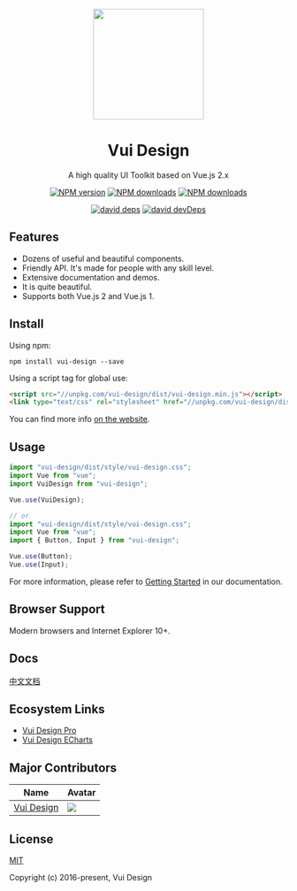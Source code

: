 <p align="center">
    <a href="https://vui-design.github.io/vui-design-doc/" target="_blank">
        <img width="200" height="200" src="https://avatars2.githubusercontent.com/u/64267499?s=460&u=0f84e7ba145db5f246474896a38518a48d68824c&v=4" />
    </a>
</p>

<h1 align="center">Vui Design</h1>

<div align="center">

A high quality UI Toolkit based on Vue.js 2.x

[![NPM version][npm-image]][npm-url] [![NPM downloads][dm-image]][dm-url] [![NPM downloads][dt-image]][dt-url]

[![david deps][david-image]][david-url] [![david devDeps][david-dev-image]][david-dev-url]

[npm-image]: https://img.shields.io/npm/v/vui-design.svg?style=flat-square
[npm-url]: https://npmjs.org/package/vui-design
[dm-image]: https://img.shields.io/npm/dm/vui-design.svg?style=flat-square
[dm-url]: https://npmjs.org/package/vui-design
[dt-image]: https://img.shields.io/npm/dt/vui-design.svg?style=flat-square
[dt-url]: https://npmjs.org/package/vui-design
[david-image]: https://img.shields.io/david/vui-design/vui-design?style=flat-square
[david-dev-url]: https://david-dm.org/vui-design/vui-design?type=dev
[david-dev-image]: https://img.shields.io/david/dev/vui-design/vui-design?style=flat-square
[david-url]: https://david-dm.org/vui-design/vui-design

</div>

## Features

- Dozens of useful and beautiful components.
- Friendly API. It's made for people with any skill level.
- Extensive documentation and demos.
- It is quite beautiful.
- Supports both Vue.js 2 and Vue.js 1.

## Install

Using npm:
```
npm install vui-design --save
```

Using a script tag for global use:
```html
<script src="//unpkg.com/vui-design/dist/vui-design.min.js"></script>
<link type="text/css" rel="stylesheet" href="//unpkg.com/vui-design/dist/style/vui-design.css" />
```

You can find more info [on the website](https://vui-design.github.io/vui-design-doc/#/guide/install).

## Usage

``` javascript
import "vui-design/dist/style/vui-design.css";
import Vue from "vue";
import VuiDesign from "vui-design";

Vue.use(VuiDesign);

// or
import "vui-design/dist/style/vui-design.css";
import Vue from "vue";
import { Button, Input } from "vui-design";

Vue.use(Button);
Vue.use(Input);
```

For more information, please refer to [Getting Started](https://vui-design.github.io/vui-design-doc/#/guide/getting-started) in our documentation.

## Browser Support
Modern browsers and Internet Explorer 10+.

## Docs

[中文文档](https://vui-design.github.io/vui-design-doc/)

## Ecosystem Links

- [Vui Design Pro](https://github.com/vui-design/vui-design-pro)
- [Vui Design ECharts](https://github.com/vui-design/vui-design-echarts)

## Major Contributors
|Name|Avatar|
|---|---|
|[Vui Design](https://github.com/vui-design)|![](https://avatars.githubusercontent.com/u/64267499?v=3&s=60)|

## License
[MIT](http://opensource.org/licenses/MIT)

Copyright (c) 2016-present, Vui Design